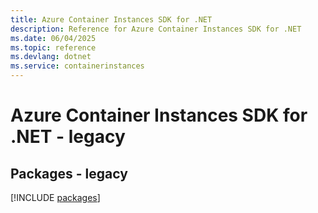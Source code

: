 ```yaml
---
title: Azure Container Instances SDK for .NET
description: Reference for Azure Container Instances SDK for .NET
ms.date: 06/04/2025
ms.topic: reference
ms.devlang: dotnet
ms.service: containerinstances
---
```

# Azure Container Instances SDK for .NET - legacy
## Packages - legacy
[!INCLUDE [packages](container-instances-index.md)]
